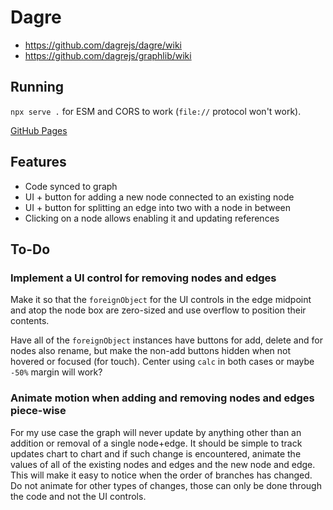 # Dagre

- https://github.com/dagrejs/dagre/wiki
- https://github.com/dagrejs/graphlib/wiki

## Running

`npx serve .` for ESM and CORS to work (`file://` protocol won't work).

[GitHub Pages](https://tomashubelbauer.github.io/dagre)

## Features

- Code synced to graph
- UI + button for adding a new node connected to an existing node
- UI + button for splitting an edge into two with a node in between
- Clicking on a node allows enabling it and updating references

## To-Do

### Implement a UI control for removing nodes and edges

Make it so that the `foreignObject` for the UI controls in the edge midpoint and
atop the node box are zero-sized and use overflow to position their contents.

Have all of the `foreignObject` instances have buttons for add, delete and for
nodes also rename, but make the non-add buttons hidden when not hovered or
focused (for touch). Center using `calc` in both cases or maybe `-50%` margin
will work?

### Animate motion when adding and removing nodes and edges piece-wise

For my use case the graph will never update by anything other than an addition
or removal of a single node+edge. It should be simple to track updates chart to
chart and if such change is encountered, animate the values of all of the
existing nodes and edges and the new node and edge. This will make it easy to
notice when the order of branches has changed. Do not animate for other types
of changes, those can only be done through the code and not the UI controls.
